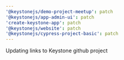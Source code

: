 ```yaml
---
'@keystonejs/demo-project-meetup': patch
'@keystonejs/app-admin-ui': patch
'create-keystone-app': patch
'@keystonejs/website': patch
'@keystonejs/cypress-project-basic': patch
---
```


Updating links to Keystone github project
